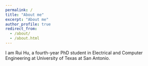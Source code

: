 ```yaml
---
permalink: /
title: "About me"
excerpt: "About me"
author_profile: true
redirect_from: 
  - /about/
  - /about.html
---
```


I am Rui Hu, a fourth-year PhD student in Electrical and Computer Engineering at University of Texas at San Antonio.
